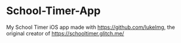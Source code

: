 # School-Timer-App
My School Timer iOS app made with https://github.com/lukelmg, the original creator of https://schooltimer.glitch.me/ 
